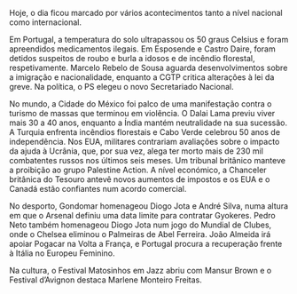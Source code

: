 Hoje, o dia ficou marcado por vários acontecimentos tanto a nível nacional como internacional.

Em Portugal, a temperatura do solo ultrapassou os 50 graus Celsius e foram apreendidos medicamentos ilegais. Em Esposende e Castro Daire, foram detidos suspeitos de roubo e burla a idosos e de incêndio florestal, respetivamente. Marcelo Rebelo de Sousa aguarda desenvolvimentos sobre a imigração e nacionalidade, enquanto a CGTP critica alterações à lei da greve. Na política, o PS elegeu o novo Secretariado Nacional.

No mundo, a Cidade do México foi palco de uma manifestação contra o turismo de massas que terminou em violência. O Dalai Lama previu viver mais 30 a 40 anos, enquanto a Índia mantém neutralidade na sua sucessão. A Turquia enfrenta incêndios florestais e Cabo Verde celebrou 50 anos de independência. Nos EUA, militares contrariam avaliações sobre o impacto da ajuda à Ucrânia, que, por sua vez, alega ter morto mais de 230 mil combatentes russos nos últimos seis meses. Um tribunal britânico manteve a proibição ao grupo Palestine Action. A nível económico, a Chanceler britânica do Tesouro antevê novos aumentos de impostos e os EUA e o Canadá estão confiantes num acordo comercial.

No desporto, Gondomar homenageou Diogo Jota e André Silva, numa altura em que o Arsenal definiu uma data limite para contratar Gyokeres. Pedro Neto também homenageou Diogo Jota num jogo do Mundial de Clubes, onde o Chelsea eliminou o Palmeiras de Abel Ferreira. João Almeida irá apoiar Pogacar na Volta a França, e Portugal procura a recuperação frente à Itália no Europeu Feminino.

Na cultura, o Festival Matosinhos em Jazz abriu com Mansur Brown e o Festival d’Avignon destaca Marlene Monteiro Freitas.